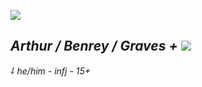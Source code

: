![](https://media.discordapp.net/attachments/1137143592910065725/1153455326562103346/ce513509e7736e7757527b6ba93c63a9.jpg?width=418&height=418)

## ***Arthur / Benrey / Graves +*** ![](https://media.discordapp.net/attachments/1148552719670452266/1149476944602222592/2f620826.gif)

*⸸ he/him - infj - 15+*
